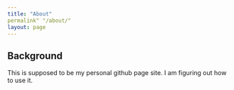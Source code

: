```yaml
---
title: "About"
permalink" "/about/"
layout: page
---
```


## Background

This is supposed to be my personal github page site. I am figuring out how to use it. 

